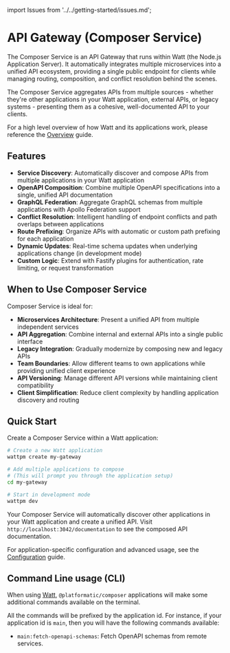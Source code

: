 import Issues from '../../getting-started/issues.md';

# API Gateway (Composer Service)

The Composer Service is an API Gateway that runs within Watt (the Node.js Application Server). It automatically integrates multiple microservices into a unified API ecosystem, providing a single public endpoint for clients while managing routing, composition, and conflict resolution behind the scenes.

The Composer Service aggregates APIs from multiple sources - whether they're other applications in your Watt application, external APIs, or legacy systems - presenting them as a cohesive, well-documented API to your clients.

For a high level overview of how Watt and its applications work, please reference the [Overview](../../overview.md) guide.

## Features

- **Service Discovery**: Automatically discover and compose APIs from multiple applications in your Watt application
- **OpenAPI Composition**: Combine multiple OpenAPI specifications into a single, unified API documentation
- **GraphQL Federation**: Aggregate GraphQL schemas from multiple applications with Apollo Federation support
- **Conflict Resolution**: Intelligent handling of endpoint conflicts and path overlaps between applications
- **Route Prefixing**: Organize APIs with automatic or custom path prefixing for each application
- **Dynamic Updates**: Real-time schema updates when underlying applications change (in development mode)
- **Custom Logic**: Extend with Fastify plugins for authentication, rate limiting, or request transformation

## When to Use Composer Service

Composer Service is ideal for:

- **Microservices Architecture**: Present a unified API from multiple independent services
- **API Aggregation**: Combine internal and external APIs into a single public interface
- **Legacy Integration**: Gradually modernize by composing new and legacy APIs
- **Team Boundaries**: Allow different teams to own applications while providing unified client experience
- **API Versioning**: Manage different API versions while maintaining client compatibility
- **Client Simplification**: Reduce client complexity by handling application discovery and routing

## Quick Start

Create a Composer Service within a Watt application:

```bash
# Create a new Watt application
wattpm create my-gateway

# Add multiple applications to compose
# (This will prompt you through the application setup)
cd my-gateway

# Start in development mode
wattpm dev
```

Your Composer Service will automatically discover other applications in your Watt application and create a unified API. Visit `http://localhost:3042/documentation` to see the composed API documentation.

For application-specific configuration and advanced usage, see the [Configuration](./configuration.md) guide.

## Command Line usage (CLI)

When using [Watt](../watt/overview.md), `@platformatic/composer` applications will make some additional commands available on the terminal.

All the commands will be prefixed by the application id. For instance, if your application id is `main`, then you will have the following commands available:

- `main:fetch-openapi-schemas`: Fetch OpenAPI schemas from remote services.

<Issues />
